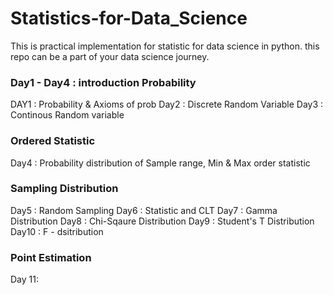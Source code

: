 # Statistics-for-Data_Science
This is practical implementation for statistic for data science in python. this repo can be a part of your  data science journey.

<h3>Day1 - Day4 : introduction Probability </h3>
DAY1 : Probability & Axioms of prob
Day2 : Discrete Random Variable 
Day3 : Continous Random variable

<h3>Ordered Statistic</h3>
Day4 : Probability distribution of Sample range, Min & Max order statistic

<h3>Sampling Distribution</h3>
Day5 : Random Sampling
Day6 : Statistic and CLT
Day7 : Gamma Distribution 
Day8 : Chi-Sqaure Distribution 
Day9 : Student's T Distribution
Day10 : F - dsitribution

<h3>Point Estimation</h3>
Day 11: 
